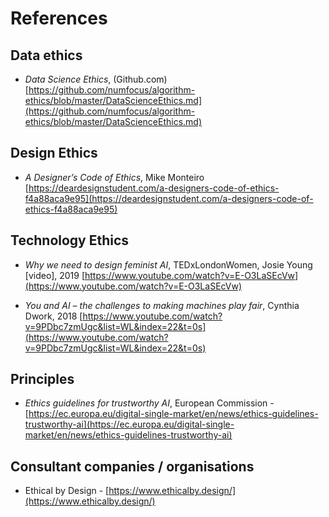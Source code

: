 # References

## Data ethics

- *Data Science Ethics*, (Github.com) [https://github.com/numfocus/algorithm-ethics/blob/master/DataScienceEthics.md](https://github.com/numfocus/algorithm-ethics/blob/master/DataScienceEthics.md)

## Design Ethics

- *A Designer’s Code of Ethics*, Mike Monteiro [https://deardesignstudent.com/a-designers-code-of-ethics-f4a88aca9e95](https://deardesignstudent.com/a-designers-code-of-ethics-f4a88aca9e95)

## Technology Ethics

- *Why we need to design feminist AI*, TEDxLondonWomen, Josie Young [video], 2019 [https://www.youtube.com/watch?v=E-O3LaSEcVw](https://www.youtube.com/watch?v=E-O3LaSEcVw)

- *You and AI – the challenges to making machines play fair*, Cynthia Dwork, 2018 [https://www.youtube.com/watch?v=9PDbc7zmUgc&list=WL&index=22&t=0s](https://www.youtube.com/watch?v=9PDbc7zmUgc&list=WL&index=22&t=0s)

## Principles

- *Ethics guidelines for trustworthy AI*, European Commission - [https://ec.europa.eu/digital-single-market/en/news/ethics-guidelines-trustworthy-ai](https://ec.europa.eu/digital-single-market/en/news/ethics-guidelines-trustworthy-ai)

## Consultant companies / organisations

- Ethical by Design - [https://www.ethicalby.design/](https://www.ethicalby.design/)
